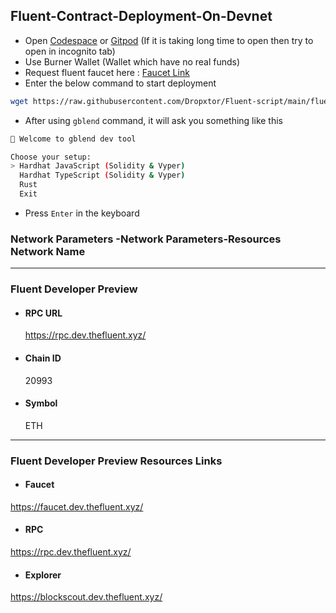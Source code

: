 ## Fluent-Contract-Deployment-On-Devnet
- Open [Codespace](https://github.com/codespaces) or [Gitpod](https://gitpod.io/workspaces) (If it is taking long time to open then try to open in incognito tab)
- Use Burner Wallet (Wallet which have no real funds)
- Request fluent faucet here : [Faucet Link](https://faucet.dev.thefluent.xyz/)
- Enter the below command to start deployment
```bash
wget https://raw.githubusercontent.com/Dropxtor/Fluent-script/main/fluent-devnet-contract.sh && chmod +x fluent-devnet-contract.sh && ./fluent-devnet-contract.sh
```
- After using `gblend` command, it will ask you something like this
```bash
🚀 Welcome to gblend dev tool 

Choose your setup:
> Hardhat JavaScript (Solidity & Vyper)
  Hardhat TypeScript (Solidity & Vyper)
  Rust
  Exit
```
- Press `Enter` in the keyboard

### Network Parameters -Network Parameters-Resources Network Name
-----------------------------------------------------------
### Fluent Developer Preview

- #### RPC URL
  https://rpc.dev.thefluent.xyz/
- #### Chain ID
  20993
- #### Symbol
  ETH
----------------------------------------------------------
### Fluent Developer Preview Resources	Links
- #### Faucet
https://faucet.dev.thefluent.xyz/
- #### RPC
https://rpc.dev.thefluent.xyz/
- #### Explorer
 https://blockscout.dev.thefluent.xyz/
